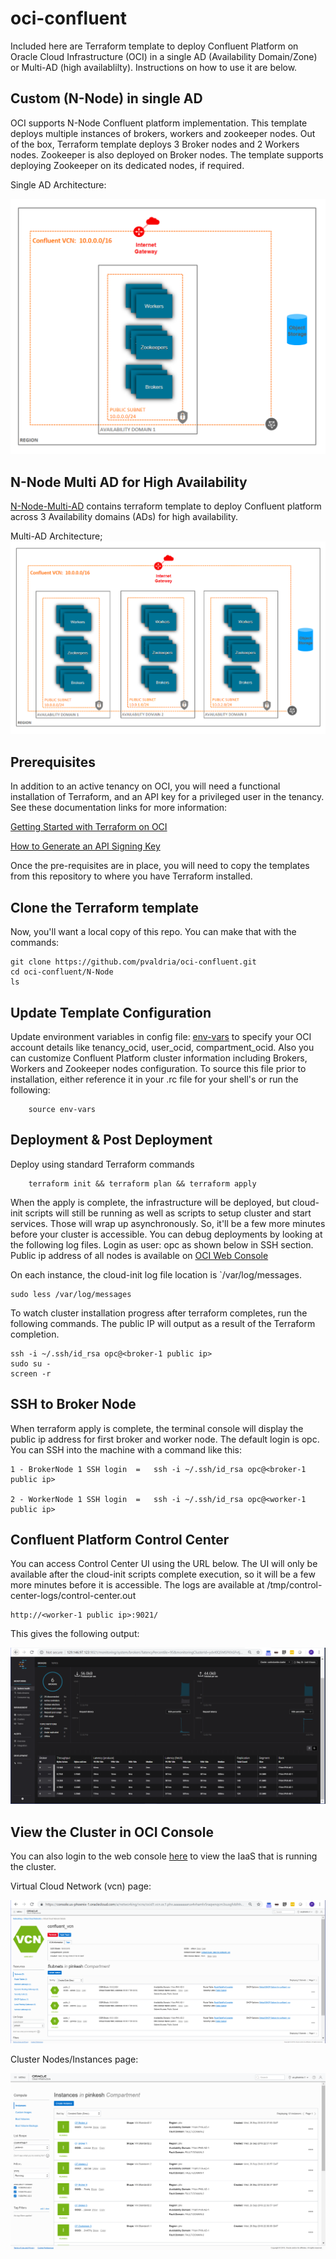 # oci-confluent
Included here are Terraform template to deploy Confluent Platform on Oracle Cloud Infrastructure (OCI) in a single AD (Availability Domain/Zone) or  Multi-AD (high availablilty).  Instructions on how to use it are below. 

## Custom (N-Node) in single AD
OCI supports N-Node Confluent platform implementation. This template deploys multiple instances of brokers, workers and zookeeper nodes.  Out of the box, Terraform template deploys 3 Broker nodes and 2 Workers nodes. Zookeeper is also deployed on Broker nodes.  The template supports deploying Zookeeper on its dedicated nodes, if required. 

Single AD Architecture:

![](./images/Single_AD_Arch_Capture.PNG)

## N-Node Multi AD for High Availability
[N-Node-Multi-AD](https://github.com/cloud-partners/oci-confluent/tree/master/N-Node-Multi-AD) contains terraform template to deploy Confluent platform across 3 Availability domains (ADs) for high availability. 

Multi-AD Architecture;
![](./images/Multi-AD_Arch_Capture.PNG)


## Prerequisites
In addition to an active tenancy on OCI, you will need a functional installation of Terraform, and an API key for a privileged user in the tenancy.  See these documentation links for more information:

[Getting Started with Terraform on OCI](https://docs.cloud.oracle.com/iaas/Content/API/SDKDocs/terraformgetstarted.htm)

[How to Generate an API Signing Key](https://docs.cloud.oracle.com/iaas/Content/API/Concepts/apisigningkey.htm#How)

Once the pre-requisites are in place, you will need to copy the templates from this repository to where you have Terraform installed. 


## Clone the Terraform template
Now, you'll want a local copy of this repo.  You can make that with the commands:

    git clone https://github.com/pvaldria/oci-confluent.git
    cd oci-confluent/N-Node
    ls


## Update Template Configuration
Update environment variables in config file: [env-vars](https://github.com/pvaldria/oci-confluent/blob/master/N-Node/env-vars)  to specify your OCI account details like tenancy_ocid, user_ocid, compartment_ocid. Also you can customize Confluent Platform cluster information including  Brokers, Workers and Zookeeper nodes configuration. To source this file prior to installation, either reference it in your .rc file for your shell's or run the following:

        source env-vars

## Deployment & Post Deployment

Deploy using standard Terraform commands

        terraform init && terraform plan && terraform apply

When the apply is complete, the infrastructure will be deployed, but cloud-init scripts will still be running as well as scripts to setup cluster and start services.  Those will wrap up asynchronously.  So, it'll be a few more minutes before your cluster is accessible. You can debug deployments by looking at the following log files.  Login as user: opc as shown below in SSH section. Public ip address of all nodes is available on [OCI Web Console](https://console.us-phoenix-1.oraclecloud.com/a/compute/instances)

On each instance, the cloud-init log file location is `/var/log/messages. 	

	sudo less /var/log/messages

To watch cluster installation progress after terraform completes, run the following commands. The public IP will output as a result of the Terraform completion.

	ssh -i ~/.ssh/id_rsa opc@<broker-1 public ip>
	sudo su -
	screen -r


## SSH to Broker Node
When terraform apply is complete, the terminal console will display the public ip address for first broker and worker node.  The default login is opc.  You can SSH into the machine with a command like this:

	1 - BrokerNode 1 SSH login  =   ssh -i ~/.ssh/id_rsa opc@<broker-1 public ip>

	2 - WorkerNode 1 SSH login  =   ssh -i ~/.ssh/id_rsa opc@<worker-1 public ip>


## Confluent Platform Control Center 
You can access Control Center UI using the URL below. The UI will only be available after the cloud-init scripts complete execution, so it will be a few more minutes before it is accessible. The logs are available at /tmp/control-center-logs/control-center.out
 
	
	http://<worker-1 public ip>:9021/

This gives the following output: 

![](./images/6_Broker_Nodes_Control_Center_Capture.PNG)


## View the Cluster in OCI Console
You can also login to the web console [here](https://console.us-phoenix-1.oraclecloud.com/a/compute/instances) to view the IaaS that is running the cluster.

Virtual Cloud Network (vcn) page:

![](./images/OCI_VCN_View_Capture.PNG)

Cluster Nodes/Instances page:

![](./images/OCI_Instance_View_Capture.PNG)


